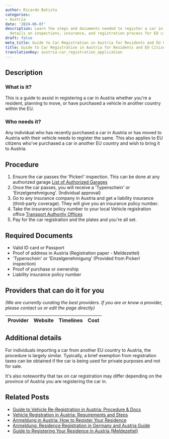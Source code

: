 ```yaml
---
author: Ricardo Batista
categories:
- Austria
date: '2024-06-07'
description: Learn the steps and documents needed to register a car in Austria. Includes
  details on inspections, insurance, and registration process for EU citizens.
draft: false
meta_title: Guide to Car Registration in Austria for Residents and EU Citizens
title: Guide to Car Registration in Austria for Residents and EU Citizens
translationKey: austria-car_registration_application
---
```


## Description
### What is it?
This is a guide to assist in registering a car in Austria whether you're a resident, planning to move, or have purchased a vehicle in another country within the EU. 

### Who needs it?
Any individual who has recently purchased a car in Austria or has moved to Austria with their vehicle needs to register the same. This also applies to EU citizens who've purchased a car in another EU country and wish to bring it to Austria.

## Procedure

1. Ensure the car passes the 'Pickerl' inspection. This can be done at any authorized garage [List of Authorized Garages](https://www.oeamtc.at/mitgliedschaft/pruefdienst-leistungen/57a-begutachtung-pickerl/)
2. Once the car passes, you will receive a 'Typenschein' or 'Einzelgenehmigung'. (Individual approval)
3. Go to any insurance company in Austria and get a liability insurance (third-party coverage). They will give you an insurance policy number.
4. Take the insurance policy number to your local Vehicle registration office [Transport Authority Offices](https://www.bmk.gv.at/das-ministerium/dienststellen/zulassungsstellen.html)
5. Pay for the car registration and the plates and you're all set.
   
## Required Documents
* Valid ID card or Passport
* Proof of address in Austria (Registration paper - Meldezettel)
* 'Typenschein' or 'Einzelgenehmigung' (Provided from Pickerl inspection)
* Proof of purchase or ownership
* Liability insurance policy number

## Providers that can do it for you

_(We are currently curating the best providers. If you are or know a provider, please contact us or edit the page directly)_

| Provider        |     Website     |     Timelines    |       Cost      |
| :-------------: | :-------------: |  :-------------: | :-------------: |

## Additional details
For individuals importing a car from another EU country to Austria, the procedure is largely similar. Typically, a brief exemption from registration taxes can be obtained if the car is being used for private purposes and not for sale. 

It's also noteworthy that tax on car registration may differ depending on the province of Austria you are registering the car in.
## Related Posts

- [Guide to Vehicle Re-Registration in Austria: Procedure & Docs](https://tramitit.com/guides/austria/vehicle_re-registration/)
- [Vehicle Registration in Austria: Requirements and Steps](https://tramitit.com/guides/austria/vehicle_registration/)
- [Anmeldung in Austria: How to Register Your Residence](https://tramitit.com/guides/austria/registration_information/)
- [Anmeldung: Residence Registration in Germany and Austria Guide](https://tramitit.com/guides/austria/residence_registration/)
- [Guide to Registering Your Residence in Austria (Meldezettel)](https://tramitit.com/guides/austria/registration_certificate/)